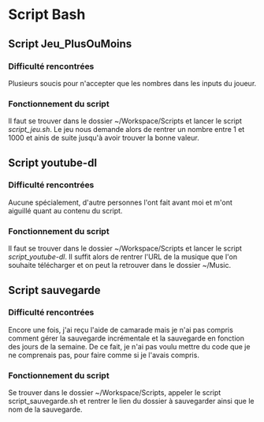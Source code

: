 # Script Bash

## Script Jeu_PlusOuMoins

### Difficulté rencontrées 

Plusieurs soucis pour n'accepter que les nombres dans les inputs du joueur.

### Fonctionnement du script

Il faut se trouver dans le dossier ~/Workspace/Scripts et lancer le script *script_jeu.sh*. Le jeu nous demande alors de rentrer un nombre entre 1 et 1000 et ainis de suite jusqu'à avoir trouver la bonne valeur.


## Script youtube-dl

### Difficulté rencontrées

Aucune spécialement, d'autre personnes l'ont fait avant moi et m'ont aiguillé quant au contenu du script.

### Fonctionnement du script

Il faut se trouver dans le dossier ~/Workspace/Scripts et lancer le script *script_youtube-dl*. Il suffit alors de rentrer l'URL de la musique que l'on souhaite télécharger et on peut la retrouver dans le dossier ~/Music.

## Script sauvegarde

### Difficulté rencontrées

Encore une fois, j'ai reçu l'aide de camarade mais je n'ai pas compris comment gérer la sauvegarde incrémentale et la sauvegarde en fonction des jours de la semaine. De ce fait, je n'ai pas voulu mettre du code que je ne comprenais pas, pour faire comme si je l'avais compris.
  
### Fonctionnement du script

Se trouver dans le dossier ~/Workspace/Scripts, appeler le script script_sauvegarde.sh et rentrer le lien du dossier à sauvegarder ainsi que le nom de la sauvegarde.

